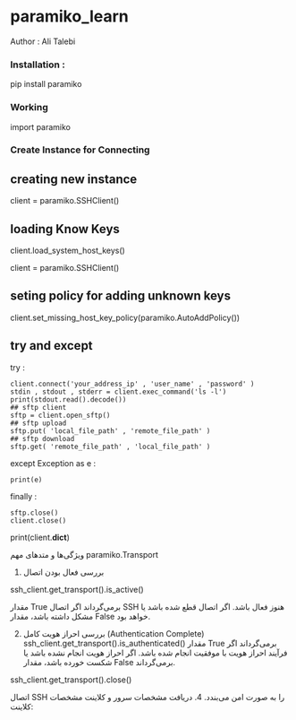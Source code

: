 # paramiko_learn
Author : Ali Talebi 

<h3>Installation : </h3>

pip install paramiko

<h3> Working </h3>

import paramiko 

<h3> Create Instance for Connecting </h3>

## creating new instance 

client = paramiko.SSHClient()

## loading Know Keys 

client.load_system_host_keys()


client = paramiko.SSHClient()

## seting policy for adding unknown keys 

client.set_missing_host_key_policy(paramiko.AutoAddPolicy())

## try and except 

try : 

    client.connect('your_address_ip' , 'user_name' , 'password' ) 
    stdin , stdout , stderr = client.exec_command('ls -l')
    print(stdout.read().decode())
    ## sftp client 
    sftp = client.open_sftp()
    ## sftp upload
    sftp.put( 'local_file_path' , 'remote_file_path' )
    ## sftp download 
    sftp.get( 'remote_file_path' , 'local_file_path' )

except Exception as e : 

    print(e)


finally : 

    sftp.close()
    client.close()

print(client.__dict__)


ویژگی‌ها و متدهای مهم paramiko.Transport
1. بررسی فعال بودن اتصال


ssh_client.get_transport().is_active()

مقدار True برمی‌گرداند اگر اتصال SSH هنوز فعال باشد.
اگر اتصال قطع شده باشد یا مشکل داشته باشد، مقدار False خواهد بود.

2. بررسی احراز هویت کامل (Authentication Complete)
ssh_client.get_transport().is_authenticated()
مقدار True برمی‌گرداند اگر فرآیند احراز هویت با موفقیت انجام شده باشد.
اگر احراز هویت انجام نشده باشد یا شکست خورده باشد، مقدار False برمی‌گرداند.

ssh_client.get_transport().close()

اتصال SSH را به صورت امن می‌بندد.
4. دریافت مشخصات سرور و کلاینت
مشخصات کلاینت:







